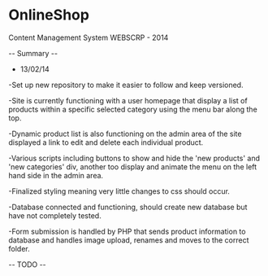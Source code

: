 OnlineShop
==========

Content Management System WEBSCRP - 2014

-- Summary --

- 13/02/14

-Set up new repository to make it easier to follow and keep versioned.

-Site is currently functioning with a user homepage that display a list of products within a specific selected category
using the menu bar along the top. 

-Dynamic product list is also functioning on the admin area of the site displayed a link to edit and delete each individual product.

-Various scripts including buttons to show and hide the 'new products' and 'new categories' div, another too display and animate the menu on the left hand side in the admin area. 

-Finalized styling meaning very little changes to css should occur.

-Database connected and functioning, should create new database but have not completely tested.

-Form submission is handled by PHP that sends product information to database and handles image upload, renames and moves to the correct folder.


-- TODO -- 
